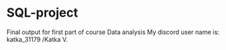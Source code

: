 # SQL-project
Final output for first part of course Data analysis
My discord user name is: katka_31179  /Katka V.
